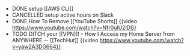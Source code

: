 - DONE setup [[AWS CLI]]
- CANCELLED setup active hours on Slack
- DONE How To Remove [[YouTube Shorts]]
  {{video https://www.youtube.com/watch?v=Nfr0uIU2lDI}}
- TODO DITCH your [[VPN]]! - How I Access my Home Server from ANYWHERE -- [[TechHut]]
  {{video https://www.youtube.com/watch?v=yaw2A3DG664}}